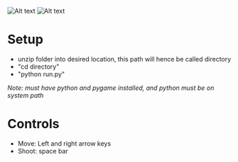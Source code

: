 ![Alt text](/Space-Invaders/blob/master/screenshot.jpg) ![Alt text](/Space-Invaders/blob/master/screenshot.jpg)

# Setup

- unzip folder into desired location, this path will hence be called directory
- "cd directory"
- "python run.py"

*Note: must have python and pygame installed, and python must be on system path*

# Controls
- Move: Left and right arrow keys
- Shoot: space bar

